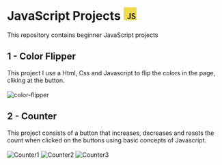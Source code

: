# JavaScript Projects <code><img height="30" src="https://raw.githubusercontent.com/github/explore/80688e429a7d4ef2fca1e82350fe8e3517d3494d/topics/javascript/javascript.png"></code>

This repository contains beginner JavaScript projects

## 1 - Color Flipper
This project I use a Html, Css and Javascript to flip the colors in the page, cliking at the button.
<br></br>
![color-flipper](https://github.com/giomovini/JavaScript_Projects/assets/63116407/0dd6bb29-ba14-4e4c-ac5b-e94b1ee16043)


## 2 - Counter
This project consists of a button that increases, decreases and resets the count when clicked on the buttons using basic concepts of Javascript.
<br></br>
![Counter1](https://github.com/giomovini/JavaScript_Projects/assets/63116407/ad6718e7-f120-4649-b18e-439227943a08)
![Counter2](https://github.com/giomovini/JavaScript_Projects/assets/63116407/162fe5c6-5ebe-48de-b987-4ae0fab74340)
![Counter3](https://github.com/giomovini/JavaScript_Projects/assets/63116407/49e6e3b3-3d16-4087-98a6-94045e7510e7)
